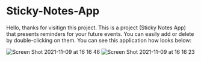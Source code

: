 # Sticky-Notes-App

Hello, 
thanks for visitign this project.
This is a project (Sticky Notes App) that presents reminders for your future events. You can easily add or delete by double-clicking on them.
You can see this application how looks below:


![Screen Shot 2021-11-09 at 16 16 46](https://user-images.githubusercontent.com/88784194/140951795-539943f7-1370-4fb9-a6d1-143e25d32170.png)
![Screen Shot 2021-11-09 at 16 16 23](https://user-images.githubusercontent.com/88784194/140951806-186cbbef-e471-4e67-8a33-86c2a0b5fb67.png)
